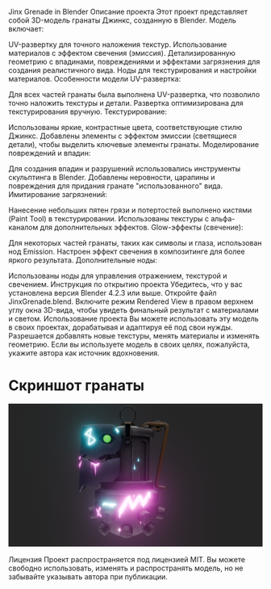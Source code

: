 Jinx Grenade in Blender
Описание проекта
Этот проект представляет собой 3D-модель гранаты Джинкс, созданную в Blender. Модель включает:

UV-развертку для точного наложения текстур.
Использование материалов с эффектом свечения (эмиссия).
Детализированную геометрию с впадинами, повреждениями и эффектами загрязнения для создания реалистичного вида.
Ноды для текстурирования и настройки материалов.
Особенности модели
UV-развертка:

Для всех частей гранаты была выполнена UV-развертка, что позволило точно наложить текстуры и детали.
Развертка оптимизирована для текстурирования вручную.
Текстурирование:

Использованы яркие, контрастные цвета, соответствующие стилю Джинкс.
Добавлены элементы с эффектом эмиссии (светящиеся детали), чтобы выделить ключевые элементы гранаты.
Моделирование повреждений и впадин:

Для создания впадин и разрушений использовались инструменты скульптинга в Blender.
Добавлены неровности, царапины и повреждения для придания гранате "использованного" вида.
Имитирование загрязнений:

Нанесение небольших пятен грязи и потертостей выполнено кистями (Paint Tool) в текстурировании.
Использованы текстуры с альфа-каналом для дополнительных эффектов.
Glow-эффекты (свечение):

Для некоторых частей гранаты, таких как символы и глаза, использован нод Emission.
Настроен эффект свечения в композитинге для более яркого результата.
Дополнительные ноды:

Использованы ноды для управления отражением, текстурой и свечением.
Инструкция по открытию проекта
Убедитесь, что у вас установлена версия Blender 4.2.3 или выше.
Откройте файл JinxGrenade.blend.
Включите режим Rendered View в правом верхнем углу окна 3D-вида, чтобы увидеть финальный результат с материалами и светом.
Использование проекта
Вы можете использовать эту модель в своих проектах, дорабатывая и адаптируя её под свои нужды.
Разрешается добавлять новые текстуры, менять материалы и изменять геометрию.
Если вы используете модель в своих целях, пожалуйста, укажите автора как источник вдохновения.

# Скриншот гранаты

![Скриншот гранаты](JinxGrenade.png)

Лицензия
Проект распространяется под лицензией MIT. Вы можете свободно использовать, изменять и распространять модель, но не забывайте указывать автора при публикации.


